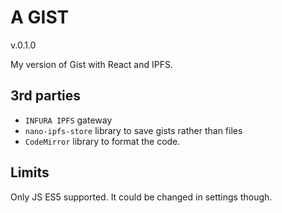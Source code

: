 
# A GIST

v.0.1.0

My version of Gist with React and IPFS.

## 3rd parties

 - `INFURA IPFS` gateway
 - `nano-ipfs-store` library to save gists rather than files
 - `CodeMirror` library to format the code.

## Limits

Only JS ES5 supported. It could be changed in settings though.
